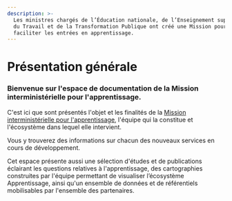 ```yaml
---
description: >-
  Les ministres chargés de l’Éducation nationale, de l’Enseignement supérieur,
  du Travail et de la Transformation Publique ont créé une Mission pour
  faciliter les entrées en apprentissage.
---
```


# Présentation générale

### **Bienvenue sur l'espace de documentation de la Mission interministérielle pour l'apprentissage.** 

C'est ici que sont présentés l'objet et les finalités de la [Mission interministérielle pour l'apprentissage](https://travail-emploi.gouv.fr/actualites/l-actualite-du-ministere/article/une-mission-pour-faciliter-les-entrees-en-apprentissage), l'équipe qui la constitue et l'écosystème dans lequel elle intervient.   
   
Vous y trouverez des informations sur chacun des nouveaux services en cours de développement.  
  
Cet espace présente aussi une sélection d'études et de publications éclairant les questions relatives à l'apprentissage, des cartographies construites par l'équipe permettant de visualiser l’écosystème Apprentissage, ainsi qu'un ensemble de données et de référentiels mobilisables par l'ensemble des partenaires.

